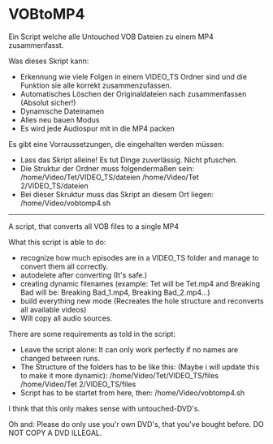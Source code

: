 # VOBtoMP4

Ein Script welche alle Untouched VOB Dateien zu einem MP4 zusammenfasst.

Was dieses Skript kann:
- Erkennung wie viele Folgen in einem VIDEO_TS Ordner sind und die Funktion sie alle korrekt zusammenzufassen.
- Automatisches Löschen der Originaldateien nach zusammenfassen (Absolut sicher!)
- Dynamische Dateinamen
- Alles neu bauen Modus
- Es wird jede Audiospur mit in die MP4 packen

Es gibt eine Vorraussetzungen, die eingehalten werden müssen:
- Lass das Skript alleine! Es tut Dinge zuverlässig. Nicht pfuschen.
- Die Struktur der Ordner muss folgendermaßen sein:
    /home/Video/Tet/VIDEO_TS/dateien
    /home/Video/Tet 2/VIDEO_TS/dateien
- Bei dieser Skruktur muss das Skript an diesem Ort liegen:
    /home/Video/vobtomp4.sh

------------------------------------------------------------------------------------------------------------------------

A script, that converts all VOB files to a single MP4

What this script is able to do:
- recognize how much episodes are in a VIDEO_TS folder and manage to convert them all correctly.
- autodelete after converting (It's safe.)
- creating dynamic filenames (example: Tet will be Tet.mp4 and Breaking Bad will be: Breaking Bad_1.mp4, Breaking Bad_2.mp4...)
- build everything new mode (Recreates the hole structure and reconverts all available videos)
- Will copy all audio sources. 

There are some requirements as told in the script:
- Leave the script alone: It can only work perfectly if no names are changed between runs. 
- The Structure of the folders has to be like this: (Maybe i will update this to make it more dynamic):
    /home/Video/Tet/VIDEO_TS/files
    /home/Video/Tet 2/VIDEO_TS/files
- Script has to be startet from here, then:
    /home/Video/vobtomp4.sh
    
I think that this only makes sense with untouched-DVD's.

Oh and: Please do only use you'r own DVD's, that you've bought before. DO NOT COPY A DVD ILLEGAL.
